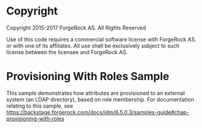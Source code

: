 Copyright
=============
Copyright 2015-2017 ForgeRock AS. All Rights Reserved

Use of this code requires a commercial software license with ForgeRock AS.
or with one of its affiliates. All use shall be exclusively subject
to such license between the licensee and ForgeRock AS.

Provisioning With Roles Sample
==============================

This sample demonstrates how attributes are provisioned to an external system (an LDAP directory),
based on role membership. For documentation relating to this sample, see
https://backstage.forgerock.com/docs/idm/6.5.0.3/samples-guide#chap-provisioning-with-roles
